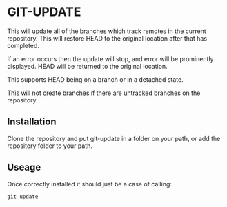 GIT-UPDATE
==========

This will update all of the branches which track remotes in the current repository. This will restore HEAD to the original location after that has completed.

If an error occurs then the update will stop, and error will be prominently displayed. HEAD will be returned to the original location.

This supports HEAD being on a branch or in a detached state.

This will not create branches if there are untracked branches on the repository.

Installation
------------

Clone the repository and put git-update in a folder on your path, or add the repository folder to your path.

Useage
------

Once correctly installed it should just be a case of calling:

    git update
